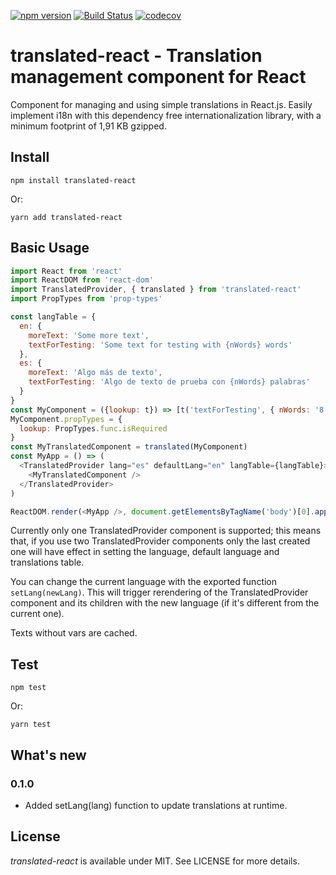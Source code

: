 [![npm version](https://badge.fury.io/js/translated-react.svg)](https://badge.fury.io/js/translated-react) [![Build Status](https://travis-ci.org/miguelcalderon/translated-react.svg?branch=master)](https://travis-ci.org/miguelcalderon/translated-react) [![codecov](https://codecov.io/gh/miguelcalderon/translated-react/branch/master/graph/badge.svg)](https://codecov.io/gh/miguelcalderon/translated-react)



# translated-react - Translation management component for React

Component for managing and using simple translations in React.js. Easily implement i18n with this dependency free internationalization library, with a minimum footprint of 1,91 KB gzipped.

## Install

`npm install translated-react`

Or:

`yarn add translated-react`


## Basic Usage

```js
import React from 'react'
import ReactDOM from 'react-dom'
import TranslatedProvider, { translated } from 'translated-react'
import PropTypes from 'prop-types'

const langTable = {
  en: {
    moreText: 'Some more text',
    textForTesting: 'Some text for testing with {nWords} words'
  },
  es: {
    moreText: 'Algo más de texto',
    textForTesting: 'Algo de texto de prueba con {nWords} palabras'
  }
}
const MyComponent = ({lookup: t}) => [t('textForTesting', { nWords: '8' }), t('moreText')]
MyComponent.propTypes = {
  lookup: PropTypes.func.isRequired
}
const MyTranslatedComponent = translated(MyComponent)
const MyApp = () => (
  <TranslatedProvider lang="es" defaultLang="en" langTable={langTable}>
    <MyTranslatedComponent />
  </TranslatedProvider>
)

ReactDOM.render(<MyApp />, document.getElementsByTagName('body')[0].appendChild(document.createElement('div')))
```

Currently only one TranslatedProvider component is supported; this means that, if you use two TranslatedProvider components only the last created one will have effect in setting the language, default language and translations table.

You can change the current language with the exported function `setLang(newLang)`. This will trigger rerendering of the TranslatedProvider component and its children with the new language (if it's different from the current one). 

Texts without vars are cached.


## Test

`npm test`

Or:

`yarn test`


## What's new

### 0.1.0

* Added setLang(lang) function to update translations at runtime.


## License
*translated-react* is available under MIT. See LICENSE for more details.

